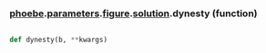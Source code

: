 ### [phoebe](phoebe.md).[parameters](phoebe.parameters.md).[figure](phoebe.parameters.figure.md).[solution](phoebe.parameters.figure.solution.md).dynesty (function)


```py

def dynesty(b, **kwargs)

```


